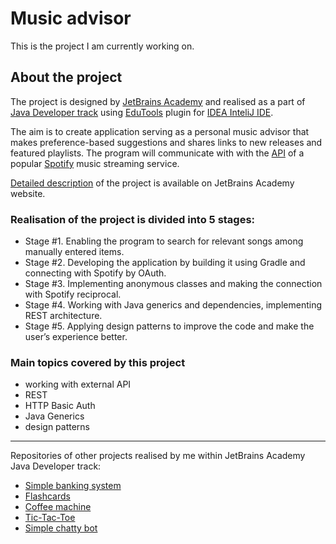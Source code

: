 # Music advisor
This is the project I am currently working on.

## About the project

The project is designed by [JetBrains Academy](https://www.jetbrains.com/academy/) and realised as a part of [Java Developer track](https://hyperskill.org/onboarding) using [EduTools](https://plugins.jetbrains.com/plugin/10081-edutools) plugin for [IDEA InteliJ IDE](https://www.jetbrains.com/idea/).

The aim is to create application serving as a personal music advisor that makes preference-based suggestions and shares links to new releases and featured playlists. The program will communicate with with the [API](https://developer.spotify.com/documentation/web-api/) of a popular [Spotify](https://www.spotify.com/pl/) music streaming service.

[Detailed description](https://hyperskill.org/projects/62) of the project is available on JetBrains Academy website.

### Realisation of the project is divided into 5 stages:
- Stage #1. Enabling the program to search for relevant songs among manually entered items.
- Stage #2. Developing the application by building it using Gradle and connecting with Spotify by OAuth.
- Stage #3. Implementing anonymous classes and making the connection with Spotify reciprocal.
- Stage #4. Working with Java generics and dependencies, implementing REST architecture.
- Stage #5. Applying design patterns to improve the code and make the user’s experience better.

### Main topics covered by this project
- working with external API
- REST
- HTTP Basic Auth
- Java Generics
- design patterns
___
Repositories of other projects realised by me within JetBrains Academy Java Developer track:
- [Simple banking system](https://github.com/WojciechChrzastek/jba-simple-banking-system)
- [Flashcards](https://github.com/WojciechChrzastek/jba-flashcards)
- [Coffee machine](https://github.com/WojciechChrzastek/jba-coffee-machine)
- [Tic-Tac-Toe](https://github.com/WojciechChrzastek/jba-tic-tac-toe)
- [Simple chatty bot](https://github.com/WojciechChrzastek/jba-simple-chatty-bot)
